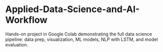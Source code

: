 # Applied-Data-Science-and-AI-Workflow
Hands-on project in Google Colab demonstrating the full data science pipeline: data prep, visualization, ML models, NLP with LSTM, and model evaluation.
